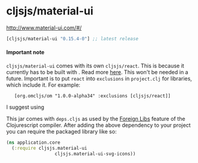 # cljsjs/material-ui

http://www.material-ui.com/#/

[](dependency)
```clojure
[cljsjs/material-ui "0.15.4-0"] ;; latest release
```
[](/dependency)

#### Important note
`cljsjs/material-ui` comes with its own `cljsjs/react`. This is because it currently has to 
 be built with . Read more [here](http://www.material-ui.com/#/get-started/installation). This won't be needed in a future.
 Important is to put `react` into `exclusions` in `project.clj` for libraries, which include it.
 For example:
  
 ```
    [org.omcljs/om "1.0.0-alpha34" :exclusions [cljsjs/react]]
 ```
 I suggest using


This jar comes with `deps.cljs` as used by the [Foreign Libs][flibs] feature
of the Clojurescript compiler. After adding the above dependency to your project
you can require the packaged library like so:

```clojure
(ns application.core
  (:require cljsjs.material-ui
                  cljsjs.material-ui-svg-icons))
```

[flibs]: https://github.com/clojure/clojurescript/wiki/Packaging-Foreign-Dependencies
